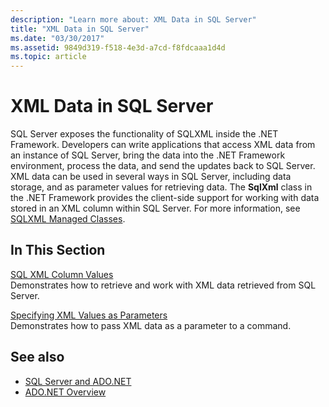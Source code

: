 ```yaml
---
description: "Learn more about: XML Data in SQL Server"
title: "XML Data in SQL Server"
ms.date: "03/30/2017"
ms.assetid: 9849d319-f518-4e3d-a7cd-f8fdcaaa1d4d
ms.topic: article
---
```

# XML Data in SQL Server

SQL Server exposes the functionality of SQLXML inside the .NET Framework. Developers can write applications that access XML data from an instance of SQL Server, bring the data into the .NET Framework environment, process the data, and send the updates back to SQL Server. XML data can be used in several ways in SQL Server, including data storage, and as parameter values for retrieving data. The **SqlXml** class in the .NET Framework provides the client-side support for working with data stored in an XML column within SQL Server. For more information, see [SQLXML Managed Classes](/sql/relational-databases/sqlxml-annotated-xsd-schemas-xpath-queries/net-framework-classes/sqlxml-4-0-net-framework-support-managed-classes).
  
## In This Section  

 [SQL XML Column Values](sql-xml-column-values.md)  
 Demonstrates how to retrieve and work with XML data retrieved from SQL Server.  
  
 [Specifying XML Values as Parameters](specifying-xml-values-as-parameters.md)  
 Demonstrates how to pass XML data as a parameter to a command.  
  
## See also

- [SQL Server and ADO.NET](index.md)
- [ADO.NET Overview](../ado-net-overview.md)
